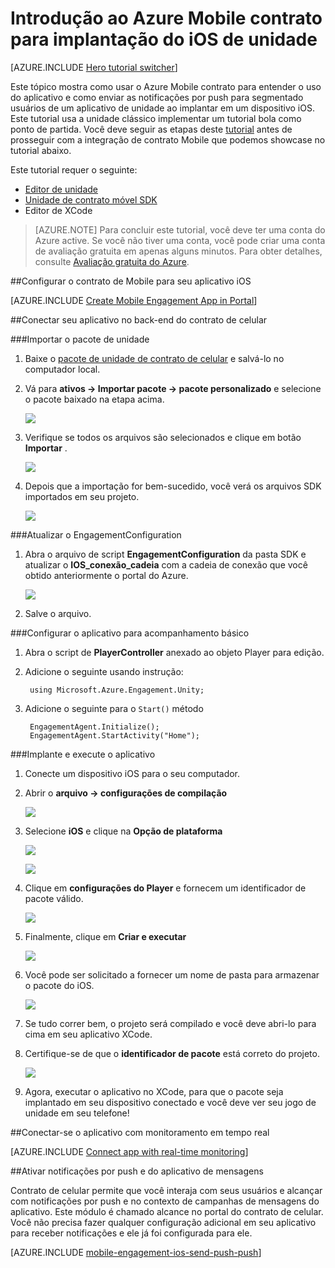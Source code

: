 <properties
    pageTitle="Introdução ao Azure Mobile contrato para implantação do iOS de unidade"
    description="Saiba como usar o Azure Mobile contrato com a análise e notificações por Push para os aplicativos de unidade para dispositivos iOS implantar."
    services="mobile-engagement"
    documentationCenter="unity"
    authors="piyushjo"
    manager="erikre"
    editor="" />

<tags
    ms.service="mobile-engagement"
    ms.workload="mobile"
    ms.tgt_pltfrm="mobile-unity-ios"
    ms.devlang="dotnet"
    ms.topic="hero-article"
    ms.date="08/19/2016"
    ms.author="piyushjo" />

# <a name="get-started-with-azure-mobile-engagement-for-unity-ios-deployment"></a>Introdução ao Azure Mobile contrato para implantação do iOS de unidade

[AZURE.INCLUDE [Hero tutorial switcher](../../includes/mobile-engagement-hero-tutorial-switcher.md)]

Este tópico mostra como usar o Azure Mobile contrato para entender o uso do aplicativo e como enviar as notificações por push para segmentado usuários de um aplicativo de unidade ao implantar em um dispositivo iOS.
Este tutorial usa a unidade clássico implementar um tutorial bola como ponto de partida. Você deve seguir as etapas deste [tutorial](mobile-engagement-unity-roll-a-ball.md) antes de prosseguir com a integração de contrato Mobile que podemos showcase no tutorial abaixo. 

Este tutorial requer o seguinte:

+ [Editor de unidade](http://unity3d.com/get-unity)
+ [Unidade de contrato móvel SDK](https://aka.ms/azmeunitysdk)
+ Editor de XCode

> [AZURE.NOTE] Para concluir este tutorial, você deve ter uma conta do Azure active. Se você não tiver uma conta, você pode criar uma conta de avaliação gratuita em apenas alguns minutos. Para obter detalhes, consulte [Avaliação gratuita do Azure](https://azure.microsoft.com/pricing/free-trial/?WT.mc_id=A0E0E5C02&amp;returnurl=http%3A%2F%2Fazure.microsoft.com%2Fen-us%2Fdocumentation%2Farticles%2Fmobile-engagement-unity-ios-get-started).

##<a id="setup-azme"></a>Configurar o contrato de Mobile para seu aplicativo iOS

[AZURE.INCLUDE [Create Mobile Engagement App in Portal](../../includes/mobile-engagement-create-app-in-portal-new.md)]

##<a id="connecting-app"></a>Conectar seu aplicativo no back-end do contrato de celular

###<a name="import-the-unity-package"></a>Importar o pacote de unidade

1. Baixe o [pacote de unidade de contrato de celular](https://aka.ms/azmeunitysdk) e salvá-lo no computador local. 

2. Vá para **ativos -> Importar pacote -> pacote personalizado** e selecione o pacote baixado na etapa acima. 

    ![][70] 

3. Verifique se todos os arquivos são selecionados e clique em botão **Importar** . 

    ![][71] 

4. Depois que a importação for bem-sucedido, você verá os arquivos SDK importados em seu projeto.  

    ![][72] 

###<a name="update-the-engagementconfiguration"></a>Atualizar o EngagementConfiguration

1. Abra o arquivo de script **EngagementConfiguration** da pasta SDK e atualizar o **IOS\_conexão\_cadeia** com a cadeia de conexão que você obtido anteriormente o portal do Azure.  

    ![][73]

2. Salve o arquivo. 

###<a name="configure-the-app-for-basic-tracking"></a>Configurar o aplicativo para acompanhamento básico

1. Abra o script de **PlayerController** anexado ao objeto Player para edição. 

2. Adicione o seguinte usando instrução:

        using Microsoft.Azure.Engagement.Unity;

3. Adicione o seguinte para o `Start()` método
    
        EngagementAgent.Initialize();
        EngagementAgent.StartActivity("Home");

###<a name="deploy-and-run-the-app"></a>Implante e execute o aplicativo

1. Conecte um dispositivo iOS para o seu computador. 

2. Abrir o **arquivo -> configurações de compilação** 

    ![][40]

3. Selecione **iOS** e clique na **Opção de plataforma**

    ![][41]

    ![][42]

4. Clique em **configurações do Player** e fornecem um identificador de pacote válido. 

    ![][53]

5. Finalmente, clique em **Criar e executar**

    ![][54]

6. Você pode ser solicitado a fornecer um nome de pasta para armazenar o pacote do iOS. 

    ![][43]

7. Se tudo correr bem, o projeto será compilado e você deve abri-lo para cima em seu aplicativo XCode. 

8. Certifique-se de que o **identificador de pacote** está correto do projeto.  

    ![][75]

10. Agora, executar o aplicativo no XCode, para que o pacote seja implantado em seu dispositivo conectado e você deve ver seu jogo de unidade em seu telefone! 

##<a id="monitor"></a>Conectar-se o aplicativo com monitoramento em tempo real

[AZURE.INCLUDE [Connect app with real-time monitoring](../../includes/mobile-engagement-connect-app-with-monitor.md)]

##<a id="integrate-push"></a>Ativar notificações por push e do aplicativo de mensagens

Contrato de celular permite que você interaja com seus usuários e alcançar com notificações por push e no contexto de campanhas de mensagens do aplicativo. Este módulo é chamado alcance no portal do contrato de celular.
Você não precisa fazer qualquer configuração adicional em seu aplicativo para receber notificações e ele já foi configurada para ele.

[AZURE.INCLUDE [mobile-engagement-ios-send-push-push](../../includes/mobile-engagement-ios-send-push.md)]

<!-- Images. -->
[40]: ./media/mobile-engagement-unity-ios-get-started/40.png
[41]: ./media/mobile-engagement-unity-ios-get-started/41.png
[42]: ./media/mobile-engagement-unity-ios-get-started/42.png
[43]: ./media/mobile-engagement-unity-ios-get-started/43.png
[53]: ./media/mobile-engagement-unity-ios-get-started/53.png
[54]: ./media/mobile-engagement-unity-ios-get-started/54.png
[70]: ./media/mobile-engagement-unity-ios-get-started/70.png
[71]: ./media/mobile-engagement-unity-ios-get-started/71.png
[72]: ./media/mobile-engagement-unity-ios-get-started/72.png
[73]: ./media/mobile-engagement-unity-ios-get-started/73.png
[74]: ./media/mobile-engagement-unity-ios-get-started/74.png
[75]: ./media/mobile-engagement-unity-ios-get-started/75.png
